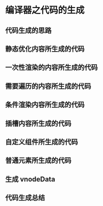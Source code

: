 # 编译器之代码的生成

## 代码生成的思路

## 静态优化内容所生成的代码

## 一次性渲染的内容所生成的代码

## 需要遍历的内容所生成的代码

## 条件渲染内容所生成的代码

## 插槽内容所生成的代码

## 自定义组件所生成的代码

## 普通元素所生成的代码

## 生成 vnodeData

## 代码生成总结